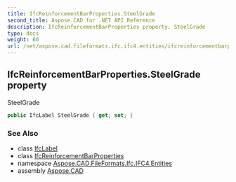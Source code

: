 ```yaml
---
title: IfcReinforcementBarProperties.SteelGrade
second_title: Aspose.CAD for .NET API Reference
description: IfcReinforcementBarProperties property. SteelGrade
type: docs
weight: 60
url: /net/aspose.cad.fileformats.ifc.ifc4.entities/ifcreinforcementbarproperties/steelgrade/
---
```

## IfcReinforcementBarProperties.SteelGrade property

SteelGrade

```csharp
public IfcLabel SteelGrade { get; set; }
```

### See Also

* class [IfcLabel](../../../aspose.cad.fileformats.ifc.ifc4.types/ifclabel/)
* class [IfcReinforcementBarProperties](../)
* namespace [Aspose.CAD.FileFormats.Ifc.IFC4.Entities](../../ifcreinforcementbarproperties/)
* assembly [Aspose.CAD](../../../)


